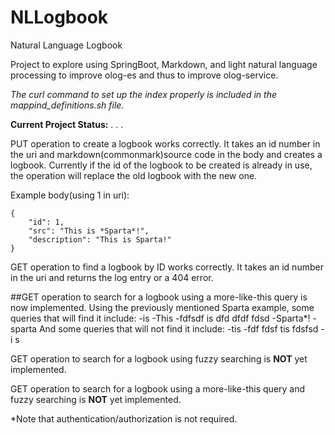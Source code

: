 # NLLogbook
Natural Language Logbook


Project to explore using SpringBoot, Markdown, and light natural language processing
to improve olog-es and thus to improve olog-service.

*The curl command to set up the index properly is included in the mappind_definitions.sh file.*


**Current Project Status:**
. . .

PUT operation to create a logbook works correctly.
It takes an id number in the uri and markdown(commonmark)source code in the body and creates a logbook.
Currently if the id of the logbook to be created is already in use, the operation will replace the old logbook with the new one. 

Example body(using 1 in uri): 
```
{
    "id": 1,
    "src": "This is *Sparta*!",
    "description": "This is Sparta!"
}
```

GET operation to find a logbook by ID works correctly.
It takes an id number in the uri and returns the log entry or a 404 error.

##GET operation to search for a logbook using a more-like-this query is now implemented.
Using the previously mentioned Sparta example, some queries that will find it include:
-is
-This
-fdfsdf is dfd dfdf fdsd
-Sparta*!
-sparta
And some queries that will not find it include:
-tis
-fdf fdsf tis fdsfsd
-i s

GET operation to search for a logbook using fuzzy searching is **NOT** yet implemented.

GET operation to search for a logbook using a more-like-this query and fuzzy searching is **NOT** yet implemented.

*Note that authentication/authorization is not required.
